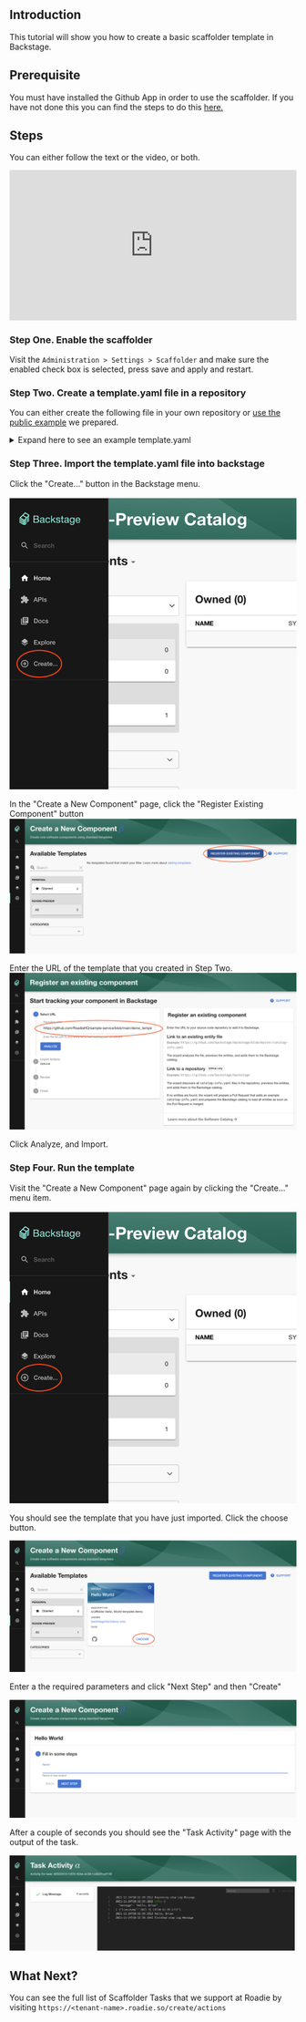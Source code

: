 
## Introduction

This tutorial will show you how to create a basic scaffolder template in Backstage.

## Prerequisite 
You must have installed the Github App in order to use the scaffolder. If you have not done this you can find the steps to do this [here.](https://roadie.io/docs/getting-started/getting-started-for-admins/#connect-roadie-to-github) 

## Steps

You can either follow the text or the video, or both.

<div style="position: relative; padding-bottom: 52.42718446601942%; height: 0;"><iframe src="https://www.loom.com/embed/da6159c4ca39458cb5ad03138612a5a3" frameborder="0" webkitallowfullscreen mozallowfullscreen allowfullscreen style="position: absolute; top: 0; left: 0; width: 100%; height: 100%;"></iframe></div>

### Step One. Enable the scaffolder

Visit the `Administration > Settings > Scaffolder` and make sure the enabled check box is selected, press save and apply and restart.

### Step Two. Create a template.yaml file in a repository

You can either create the following file in your own repository or [use the public example](https://github.com/RoadieHQ/sample-service/blob/main/demo_template.yaml) we prepared. 

<details>
  <summary>Expand here to see an example template.yaml</summary>

```yaml
apiVersion: backstage.io/v1beta2
kind: Template
# some metadata about the template itself
metadata:
  name: hello-world
  title: Hello World
  description: scaffolder Hello, World template demo
spec:
  owner: backstage/techdocs-core
  type: service

  parameters:
    - title: Fill in some steps
      required:
        - name
      properties:
        name:
          title: Name
          type: string
          description: Name of new project
          ui:autofocus: true
          ui:options:
            rows: 5

  # here's the steps that are executed in series in the scaffolder backend
  steps:
    - id: log-message
      name: Log Message
      action: debug:log
      input:
        message: "Hello, {{ parameters.name }}"
```

</details>

### Step Three. Import the template.yaml file into backstage

Click the "Create..." button in the Backstage menu.

![scaffolder-link.png](scaffolder-link.png)

In the "Create a New Component" page, click the "Register Existing Component" button
![register-new-component.png](register-new-component.png)

Enter the URL of the template that you created in Step Two.
![create-existing-component.png](create-existing-component.png)

Click Analyze, and Import.

### Step Four. Run the template

Visit the "Create a New Component" page again by clicking the "Create..." menu item.

![scaffolder-link.png](scaffolder-link.png)

You should see the template that you have just imported. Click the choose button.

![choose-template.png](choose-template.png)

Enter a the required parameters and click "Next Step" and then "Create"

![enter-paramaters.png](enter-paramaters.png)

After a couple of seconds you should see the "Task Activity" page with the output of the task.

![task-activity.png](task-activity.png)

## What Next? 

You can see the full list of Scaffolder Tasks that we support at Roadie by visiting `https://<tenant-name>.roadie.so/create/actions`

